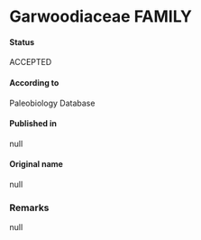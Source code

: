 Garwoodiaceae FAMILY
=======

#### Status
ACCEPTED

#### According to
Paleobiology Database

#### Published in
null

#### Original name
null

### Remarks
null